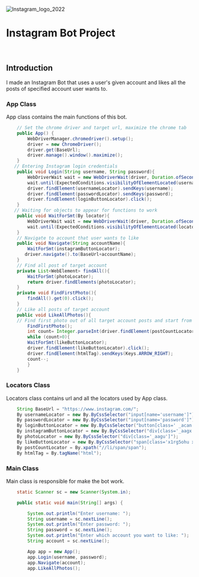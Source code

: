 ![Instagram_logo_2022](https://github.com/tayfundaldik/InstagramBotProject/assets/79011413/d4f4aaed-3471-414a-b45f-3b53b7e081b4)

# Instagram Bot Project
<br/>

## Introduction
I made an Instagram Bot that uses a user's given account and likes all the posts of specified account user wants to.
<br/>
### App Class
App class contains the main functions of this bot.
```java
    // Set the chrome driver and target url, maximize the chrome tab
    public App() {
        WebDriverManager.chromedriver().setup();
        driver = new ChromeDriver();
        driver.get(BaseUrl);
        driver.manage().window().maximize();
    }
   // Entering Instagram login credentials
    public void Login(String username, String password){
        WebDriverWait wait = new WebDriverWait(driver, Duration.ofSeconds(5));
        wait.until(ExpectedConditions.visibilityOfElementLocated(usernameLocator));
        driver.findElement(usernameLocator).sendKeys(username);
        driver.findElement(passwordLocator).sendKeys(password);
        driver.findElement(loginButtonLocator).click();
    }
   // Waiting for objects to appear for functions to work
    public void WaitForSmt(By locator){
        WebDriverWait wait = new WebDriverWait(driver, Duration.ofSeconds(5));
        wait.until(ExpectedConditions.visibilityOfElementLocated(locator));
    }
    // Navigate to account that user wants to like
    public void Navigate(String accountName){
        WaitForSmt(instagramButtonLocator);
       driver.navigate().to(BaseUrl+accountName);
    }
    // Find all post of target account
    private List<WebElement> findAll(){
        WaitForSmt(photoLocator);
        return driver.findElements(photoLocator);
    }
    private void FindFirstPhoto(){
        findAll().get(0).click();
    }
    // Like all posts of target account
    public void LikeAllPhotos(){
    // Find first photo out of all target account posts and start from there
        FindFirstPhoto();
        int count= Integer.parseInt(driver.findElement(postCountLocator).getText());
        while (count>0){
        WaitForSmt(likeButtonLocator);
        driver.findElement(likeButtonLocator).click();
        driver.findElement(htmlTag).sendKeys(Keys.ARROW_RIGHT);
        count--;
        }
    }
```

### Locators Class
Locators class contains url and all the locators used by App class.
```java
    String BaseUrl = "https://www.instagram.com/";
    By usernameLocator = new By.ByCssSelector("input[name='username']");
    By passwordLocator = new By.ByCssSelector("input[name='password']");
    By loginButtonLocator = new By.ByCssSelector("button[class=' _acan _acap _acas _aj1- _ap30']");
    By instagramButtonLocator = new By.ByCssSelector("div[class='_aagx']");
    By photoLocator = new By.ByCssSelector("div[class='_aagu']");
    By likeButtonLocator = new By.ByCssSelector("span[class='x1rg5ohu xp7jhwk']");
    By postCountLocator = By.xpath("//li/span/span");
    By htmlTag = By.tagName("html");
```

### Main Class
Main class is responsible for make the bot work.
```java
    static Scanner sc = new Scanner(System.in);

    public static void main(String[] args) {

        System.out.println("Enter username: ");
        String username = sc.nextLine();
        System.out.println("Enter password: ");
        String password = sc.nextLine();
        System.out.println("Enter which account you want to like: ");
        String account = sc.nextLine();

        App app = new App();
        app.Login(username, password);
        app.Navigate(account);
        app.LikeAllPhotos();
```
